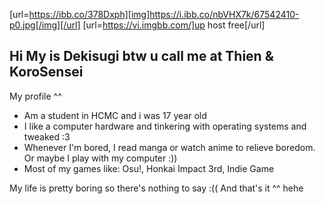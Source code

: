 [url=https://ibb.co/378Dxph][img]https://i.ibb.co/nbVHX7k/67542410-p0.jpg[/img][/url]
[url=https://vi.imgbb.com/]up host free[/url]

## Hi My is Dekisugi btw u call me at Thien & KoroSensei

My profile ^^

+ Am a student in HCMC and i was 17 year old
+ I like a computer hardware and tinkering with operating systems and tweaked :3
+ Whenever I'm bored, I read manga or watch anime to relieve boredom. Or maybe I play with my computer :))
+ Most of my games like: Osu!, Honkai Impact 3rd, Indie Game


My life is pretty boring so there's nothing to say :((
And that's it ^^ hehe

